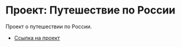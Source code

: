 # Проект: Путешествие по России

Проект о путешествии по России.

* [Ссылка на проект](https://staschernov.github.io/russian-travel/index.html)
